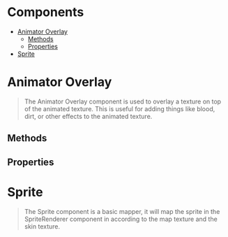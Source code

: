 # Components <!-- omit in toc --> 

- [Animator Overlay](#animator-overlay)
  - [Methods](#methods)
  - [Properties](#properties)
- [Sprite](#sprite)

# Animator Overlay
> The Animator Overlay component is used to overlay a texture on top of the animated texture. This is useful for adding things like blood, dirt, or other effects to the animated texture.
## Methods
## Properties
# Sprite
> The Sprite component is a basic mapper, it will map the sprite in the SpriteRenderer component in according to the map texture and the skin texture.










